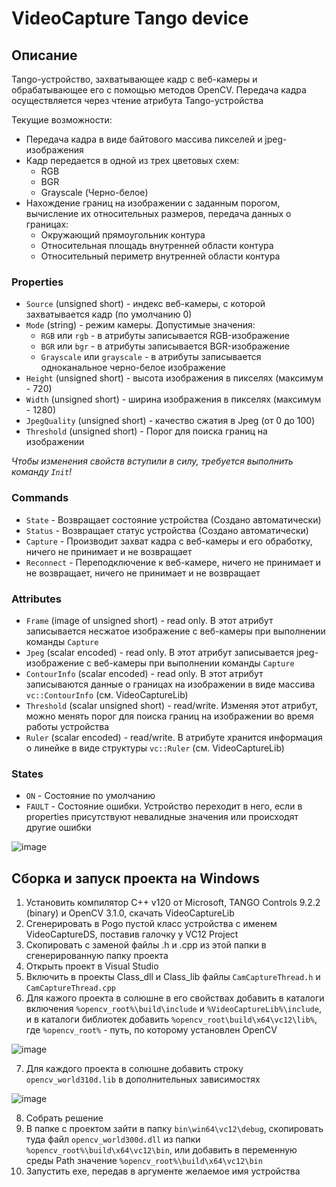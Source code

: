 # VideoCapture Tango device
## Описание
Tango-устройство, захватывающее кадр с веб-камеры и обрабатывающее его с помощью методов OpenCV. Передача кадра осуществляется через чтение атрибута Tango-устройства

Текущие возможности:
* Передача кадра в виде байтового массива пикселей и jpeg-изображения
* Кадр передается в одной из трех цветовых схем:
  + RGB
  + BGR
  + Grayscale (Черно-белое)
* Нахождение границ на изображении с заданным порогом, вычисление их относительных размеров, передача данных о границах:
  + Окружающий прямоугольник контура
  + Относительная площадь внутренней области контура
  + Относительный периметр внутренней области контура

### Properties
* `Source` (unsigned short) - индекс веб-камеры, с которой захватывается кадр (по умолчанию 0)
* `Mode` (string) - режим камеры. Допустимые значения:
  + `RGB` или `rgb` - в атрибуты записывается RGB-изображение
  + `BGR` или `bgr` - в атрибуты записывается BGR-изображение
  + `Grayscale` или `grayscale` - в атрибуты записывается одноканальное черно-белое изображение
* `Height` (unsigned short) - высота изображения в пикселях (максимум - 720)
* `Width` (unsigned short) - ширина изображения в пикселях (максимум - 1280)
* `JpegQuality` (unsigned short) - качество сжатия в Jpeg (от 0 до 100)
* `Threshold` (unsigned short) - Порог для поиска границ на изображении

_Чтобы изменения свойств вступили в силу, требуется выполнить команду `Init`!_

### Commands
* `State` - Возвращает состояние устройства (Создано автоматически)
* `Status` - Возвращает статус устройства (Создано автоматически)
* `Capture` - Производит захват кадра с веб-камеры и его обработку, ничего не принимает и не возвращает
* `Reconnect` - Переподключение к веб-камере, ничего не принимает и не возвращает, ничего не принимает и не возвращает

### Attributes
* `Frame` (image of unsigned short) - read only. В этот атрибут записывается несжатое изображение с веб-камеры при выполнении команды `Capture`
* `Jpeg` (scalar encoded) - read only. В этот атрибут записывается jpeg-изображение с веб-камеры при выполнении команды `Capture`
* `ContourInfo` (scalar encoded) - read only. В этот атрибут записываются данные о границах на изображении в виде массива `vc::ContourInfo` (см. VideoCaptureLib)
* `Threshold` (scalar unsigned short) - read/write. Изменяя этот атрибут, можно менять порог для поиска границ на изображении во время работы устройства
* `Ruler` (scalar encoded) - read/write. В атрибуте хранится информация о линейке в виде структуры `vc::Ruler` (см. VideoCaptureLib)

### States
* `ON` - Состояние по умолчанию
* `FAULT` - Состояние ошибки. Устройство переходит в него, если в properties присутствуют невалидные значения или происходят другие ошибки

![image](https://github.com/Karkusha23/my-opencv/assets/16138259/9d78cb09-35ec-4488-aae8-6533fa262c45)

## Сборка и запуск проекта на Windows
1. Установить компилятор С++ v120 от Microsoft, TANGO Controls 9.2.2 (binary) и OpenCV 3.1.0, скачать VideoCaptureLib
2. Сгенерировать в Pogo пустой класс устройства с именем VideoCaptureDS, поставив галочку у VC12 Project
3. Скопировать с заменой файлы .h и .cpp из этой папки в сгенерированную папку проекта
4. Открыть проект в Visual Studio
5. Включить в проекты Class_dll и Class_lib файлы `CamCaptureThread.h` и `CamCaptureThread.cpp`
6. Для кажого проекта в солюшне в его свойствах добавить в каталоги включения `%opencv_root%\build\include` и `%VideoCaptureLib%\include`, и в каталоги библиотек добавить `%opencv_root\build\x64\vc12\lib%`, где `%opencv_root%` - путь, по которому установлен OpenCV

![image](https://github.com/Karkusha23/my-opencv/assets/16138259/a2c091e2-7765-4bb3-b597-4f6ff75a8eb6)

7. Для каждого проекта в солюшне добавить строку `opencv_world310d.lib` в дополнительных зависимостях

![image](https://github.com/Karkusha23/my-opencv/assets/16138259/f4c7e950-a8e9-4f1f-8c51-3a220fb21812)

8. Собрать решение
9. В папке с проектом зайти в папку `bin\win64\vc12\debug`, скопировать туда файл `opencv_world300d.dll` из папки `%opencv_root%\build\x64\vc12\bin`, или добавить в переменную среды Path значение `%opencv_root%\build\x64\vc12\bin`
10. Запустить exe, передав в аргументе желаемое имя устройства

